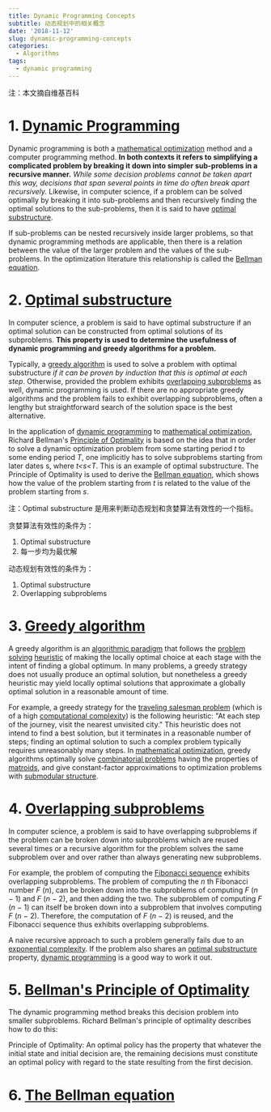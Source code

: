 ```yaml
---
title: Dynamic Programming Concepts
subtitle: 动态规划中的相关概念
date: '2018-11-12'
slug: dynamic-programming-concepts
categories:
  - Algorithms
tags:
  - dynamic programming
---
```


注：本文摘自维基百科

# 1. [Dynamic Programming](https://en.wikipedia.org/wiki/Dynamic_programming)

Dynamic programming is both a [mathematical optimization](https://en.wikipedia.org/wiki/Mathematical_optimization) method and a computer programming method. **In both contexts it refers to simplifying a complicated problem by breaking it down into simpler sub-problems in a recursive manner.** *While some decision problems cannot be taken apart this way, decisions that span several points in time do often break apart recursively.* Likewise, in computer science, if a problem can be solved optimally by breaking it into sub-problems and then recursively finding the optimal solutions to the sub-problems, then it is said to have [optimal substructure](https://en.wikipedia.org/wiki/Optimal_substructure).

If sub-problems can be nested recursively inside larger problems, so that dynamic programming methods are applicable, then there is a relation between the value of the larger problem and the values of the sub-problems. In the optimization literature this relationship is called the [Bellman equation](https://en.wikipedia.org/wiki/Bellman_equation).

# 2. [Optimal substructure](https://en.wikipedia.org/wiki/Optimal_substructure)

In computer science, a problem is said to have optimal substructure if an optimal solution can be constructed from optimal solutions of its subproblems. **This property is used to determine the usefulness of dynamic programming and greedy algorithms for a problem.**

Typically, a [greedy algorithm](https://en.wikipedia.org/wiki/Greedy_algorithm) is used to solve a problem with optimal substructure *if it can be proven by induction that this is optimal at each step*. Otherwise, provided the problem exhibits [overlapping subproblems](https://en.wikipedia.org/wiki/Overlapping_subproblems) as well, dynamic programming is used. If there are no appropriate greedy algorithms and the problem fails to exhibit overlapping subproblems, often a lengthy but straightforward search of the solution space is the best alternative.

In the application of [dynamic programming](https://en.wikipedia.org/wiki/Dynamic_programming) to [mathematical optimization](https://en.wikipedia.org/wiki/Mathematical_optimization), Richard Bellman's [Principle of Optimality](https://en.wikipedia.org/wiki/Bellman_equation) is based on the idea that in order to solve a dynamic optimization problem from some starting period *t* to some ending period *T*, one implicitly has to solve subproblems starting from later dates s, where *t<s<T*. This is an example of optimal substructure. The Principle of Optimality is used to derive the [Bellman equation](https://en.wikipedia.org/wiki/Bellman_equation), which shows how the value of the problem starting from *t* is related to the value of the problem starting from *s*.

注：Optimal substructure 是用来判断动态规划和贪婪算法有效性的一个指标。

贪婪算法有效性的条件为：

1. Optimal substructure
2. 每一步均为最优解

动态规划有效性的条件为：

1. Optimal substructure
2. Overlapping subproblems

# 3. [Greedy algorithm](https://en.wikipedia.org/wiki/Greedy_algorithm)

A greedy algorithm is an [algorithmic paradigm](https://en.wikipedia.org/wiki/Algorithmic_paradigm) that follows the [problem solving](https://en.wikipedia.org/wiki/Problem_solving) [heuristic](https://en.wikipedia.org/wiki/Heuristic_(computer_science)) of making the locally optimal choice at each stage with the intent of finding a global optimum. In many problems, a greedy strategy does not usually produce an optimal solution, but nonetheless a greedy heuristic may yield locally optimal solutions that approximate a globally optimal solution in a reasonable amount of time.

For example, a greedy strategy for the [traveling salesman problem](https://en.wikipedia.org/wiki/Travelling_salesman_problem) (which is of a high [computational complexity](https://en.wikipedia.org/wiki/Computational_complexity)) is the following heuristic: "At each step of the journey, visit the nearest unvisited city." This heuristic does not intend to find a best solution, but it terminates in a reasonable number of steps; finding an optimal solution to such a complex problem typically requires unreasonably many steps. In [mathematical optimization](https://en.wikipedia.org/wiki/Mathematical_optimization), greedy algorithms optimally solve [combinatorial problems](https://en.wikipedia.org/wiki/Combinatorial_optimization) having the properties of [matroids](https://en.wikipedia.org/wiki/Matroid), and give constant-factor approximations to optimization problems with [submodular structure](https://en.wikipedia.org/wiki/Submodular_set_function).

# 4. [Overlapping subproblems](https://en.wikipedia.org/wiki/Overlapping_subproblems)

In computer science, a problem is said to have overlapping subproblems if the problem can be broken down into subproblems which are reused several times or a recursive algorithm for the problem solves the same subproblem over and over rather than always generating new subproblems.

For example, the problem of computing the [Fibonacci sequence](https://en.wikipedia.org/wiki/Fibonacci_number) exhibits overlapping subproblems. The problem of computing the *n* th Fibonacci number *F* (*n*), can be broken down into the subproblems of computing *F* (*n* − 1) and *F* (*n* − 2), and then adding the two. The subproblem of computing *F* (*n* − 1) can itself be broken down into a subproblem that involves computing *F* (*n* − 2). Therefore, the computation of *F* (*n* − 2) is reused, and the Fibonacci sequence thus exhibits overlapping subproblems.

A naive recursive approach to such a problem generally fails due to an [exponential complexity](https://en.wikipedia.org/wiki/Time_complexity#Exponential_time). If the problem also shares an [optimal substructure](https://en.wikipedia.org/wiki/Optimal_substructure) property, [dynamic programming](https://en.wikipedia.org/wiki/Dynamic_programming) is a good way to work it out.

# 5. [Bellman's Principle of Optimality](https://en.wikipedia.org/wiki/Bellman_equation)

The dynamic programming method breaks this decision problem into smaller subproblems. Richard Bellman's principle of optimality describes how to do this:

Principle of Optimality: An optimal policy has the property that whatever the initial state and initial decision are, the remaining decisions must constitute an optimal policy with regard to the state resulting from the first decision.

# 6. [The Bellman equation](https://en.wikipedia.org/wiki/Bellman_equation)

